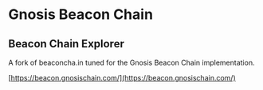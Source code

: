 # Gnosis Beacon Chain

## Beacon Chain Explorer

A fork of beaconcha.in tuned for the Gnosis Beacon Chain implementation.

[https://beacon.gnosischain.com/](https://beacon.gnosischain.com/)
